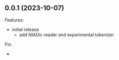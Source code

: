 ## 0.0.1 (2023-10-07)

Features:

- initial release
  - add NIADic reader and experimental tokenizer

Fix:

-